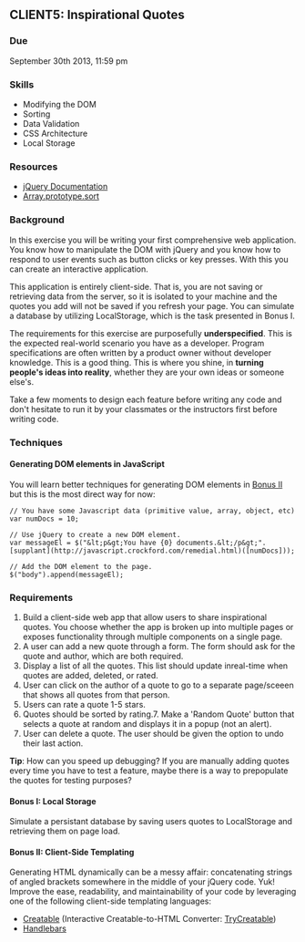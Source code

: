 ## CLIENT5: Inspirational Quotes

### Due

September 30th 2013, 11:59 pm

### Skills

*   Modifying the DOM
*   Sorting
*   Data Validation
*   CSS Architecture
*   Local Storage

### Resources

*   [jQuery Documentation](http://api.jquery.com)
*   [Array.prototype.sort](https://developer.mozilla.org/en-US/docs/Web/JavaScript/Reference/Global_Objects/Array/sort)

### Background

In this exercise you will be writing your first comprehensive web 
application. You know how to manipulate the DOM with jQuery and 
you know how to respond to user events such as button clicks or
key presses. With this you can create an interactive application.

This application is entirely client-side. That is, you are not
saving or retrieving data from the server, so it is isolated to your
machine and the quotes you add will not be saved if you refresh your
page. You can simulate a database by utilizing LocalStorage, which is
the task presented in Bonus I.

The requirements for this exercise are purposefully **underspecified**.
This is the expected real-world scenario you have as a developer. Program
specifications are often written by a product owner without developer
knowledge. This is a good thing. This is where you shine, in **turning 
people's ideas into reality**, whether they are your own ideas or someone else's.

Take a few moments to design each feature before writing any code and
don't hesitate to run it by your classmates or
the instructors first before writing code.

### Techniques<h4>Generating DOM elements in JavaScript

You will learn better techniques for generating DOM elements in [Bonus II](#bonus2) but this is the most direct way for now:

    // You have some Javascript data (primitive value, array, object, etc)
    var numDocs = 10;

    // Use jQuery to create a new DOM element.
    var messageEl = $("&lt;p&gt;You have {0} documents.&lt;/p&gt;".[supplant](http://javascript.crockford.com/remedial.html)([numDocs]));

    // Add the DOM element to the page.
    $("body").append(messageEl);

</h3>

### Requirements

1.  Build a client-side web app that allow users to share
inspirational quotes. You choose whether the app is broken up
into multiple pages or exposes functionality through multiple
components on a single page.
2.  A user can add a new quote through a form. The form should ask
for the quote and author, which are both required.
3.  Display a list of all the quotes. This list should update inreal-time when quotes are added, deleted, or rated.
4.  User can click on the author of a quote to go to
a separate page/sceeen that shows all quotes from that person.
5.  Users can rate a quote 1-5 stars.
6.  Quotes should be sorted by rating.7.  Make a 'Random Quote' button that selects a quote at random and
displays it in a popup (not an alert).
8.  User can delete a quote. The user should be given the option
to undo their last action.

**Tip**: How can you speed up debugging? If you are manually
adding quotes every time you have to test a feature, maybe there
is a way to prepopulate the quotes for testing purposes?

#### Bonus I: Local Storage

Simulate a persistant database by saving users quotes to LocalStorage
and retrieving them on page load.

#### Bonus II: Client-Side Templating

Generating HTML dynamically can be a messy affair: concatenating
strings of angled brackets somewhere in the middle of your jQuery
code. Yuk! Improve the ease, readability, and maintainability of 
your code by leveraging one of the following client-side templating 
languages:

*   [Creatable](http://metaraine.github.io/creatable/) (Interactive Creatable-to-HTML Converter: [TryCreatable](http://oo7ph.github.io/TryCreatable/))
*   [Handlebars](http://handlebarsjs.com/)